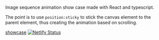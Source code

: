 Image sequence animation show case made with React and typescript.

The point is to use `position:sticky` to stick the canvas element to the parent element, 
thus creating the animation based on scrolling.

[showcase](https://image-sequence.silverlining.pw/)
[![Netlify Status](https://api.netlify.com/api/v1/badges/3b8d5633-ef0e-481b-a8c5-c91fdf04974b/deploy-status)](https://app.netlify.com/sites/fervent-panini-ad36b4/deploys)
